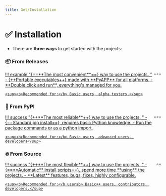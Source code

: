 ```yaml
---
title: Get/Installation
---
```


<!-- include start -->

<style>
  .hover-pop {
    transition: transform 0.2s, box-shadow 0.2s, filter 0.2s;
  } .hover-pop:hover {
    box-shadow: 0 0 16px rgba(0, 0, 0, 0.2);
    transform: scale(1.01);
    filter: saturate(200%);
  }
</style>

# ✅ Installation

- There are **three ways** to get started with the projects:


### 📦 From Releases

<div class="hover-pop" markdown>
<a href="site:/get/releases">
!!! example "{==**The most convenient**==} way to use the projects. <span style="float: right;"><small>⭐️⭐️⭐️</small></span>"
    - {++Portable executables++} made with **PyAPP** for all platforms.
    - **Double click and run**, everything's managed for you.

    <sup><b>Recommended for:</b> Basic users, alpha testers.</sup>
</a>
</div>


### 🧀 From PyPI

<div class="hover-pop" markdown>
<a href="site:/get/pypi">
!!! success "{++**The most reliable**++} way to use the projects. <span style="float: right;"><small>⭐️⭐️⭐️</small></span>"
    - {==Standard pip install==}, requires basic Python knowledge.
    - Run the package commands or as a python import.

    <sup><b>Recommended for:</b> Basic users, advanced users, developers</sup>
</a>
</div>


### 🔥 From Source

<div class="hover-pop" markdown>
<a href="site:/get/source">
!!! success "{++**The most flexible**++} way to use the projects. <span style="float: right;"><small>⭐️⭐️</small></span>"
    - {==**Automatic** install scripts==}, spend more time **using** the projects.
    - **Latest** features, bugs, fixes, highly configurable.

    <sup><b>Recommended for:</b usersb> Basic++ users, contributors, developers.</sup>
</a>
</div>
